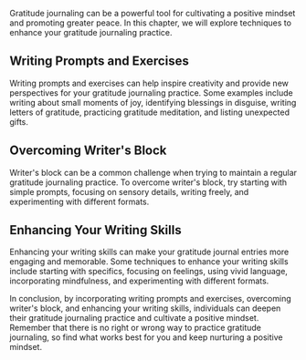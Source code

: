 
Gratitude journaling can be a powerful tool for cultivating a positive mindset and promoting greater peace. In this chapter, we will explore techniques to enhance your gratitude journaling practice.

Writing Prompts and Exercises
-----------------------------

Writing prompts and exercises can help inspire creativity and provide new perspectives for your gratitude journaling practice. Some examples include writing about small moments of joy, identifying blessings in disguise, writing letters of gratitude, practicing gratitude meditation, and listing unexpected gifts.

Overcoming Writer's Block
-------------------------

Writer's block can be a common challenge when trying to maintain a regular gratitude journaling practice. To overcome writer's block, try starting with simple prompts, focusing on sensory details, writing freely, and experimenting with different formats.

Enhancing Your Writing Skills
-----------------------------

Enhancing your writing skills can make your gratitude journal entries more engaging and memorable. Some techniques to enhance your writing skills include starting with specifics, focusing on feelings, using vivid language, incorporating mindfulness, and experimenting with different formats.

In conclusion, by incorporating writing prompts and exercises, overcoming writer's block, and enhancing your writing skills, individuals can deepen their gratitude journaling practice and cultivate a positive mindset. Remember that there is no right or wrong way to practice gratitude journaling, so find what works best for you and keep nurturing a positive mindset.

